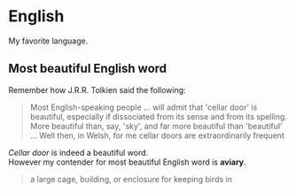 # English
My favorite language.

## Most beautiful English word
Remember how J.R.R. Tolkien said the following:  
> Most English-speaking people … will admit that 'cellar door' is beautiful, especially if dissociated from its sense and from its spelling. More beautiful than, say, 'sky', and far more beautiful than 'beautiful' … Well then, in Welsh, for me cellar doors are extraordinarily frequent  

*Cellar door* is indeed a beautiful word.  
However my contender for most beautiful English word is **aviary**.
> a large cage, building, or enclosure for keeping birds in
